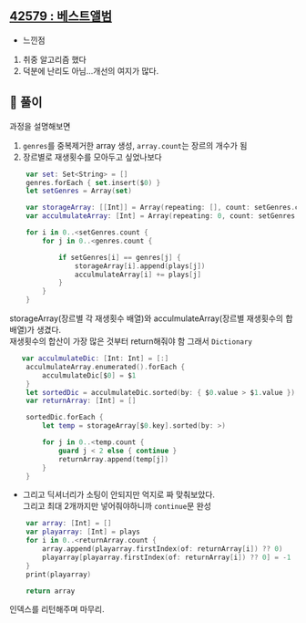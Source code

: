 ## [42579 : 베스트앨범](https://programmers.co.kr/learn/courses/30/lessons/42579)

- 느낀점

1. 취중 알고리즘 했다 </br>
2. 덕분에 난리도 아님...개선의 여지가 많다.

## 📌 풀이

과정을 설명해보면

1. `genres`를 중복제거한 array 생성, `array.count`는 장르의 개수가 됨
2. 장르별로 재생횟수를 모아두고 싶었나보다

```swift
    var set: Set<String> = []
    genres.forEach { set.insert($0) }
    let setGenres = Array(set)

    var storageArray: [[Int]] = Array(repeating: [], count: setGenres.count)
    var acculmulateArray: [Int] = Array(repeating: 0, count: setGenres.count)

    for i in 0..<setGenres.count {
        for j in 0..<genres.count {

            if setGenres[i] == genres[j] {
                storageArray[i].append(plays[j])
                acculmulateArray[i] += plays[j]
            }
        }
    }

```

storageArray(장르별 각 재생횟수 배열)와 acculmulateArray(장르별 재생횟수의 합 배열)가 생겼다. </br>
재생횟수의 합산이 가장 많은 것부터 return해줘야 함 그래서 `Dictionary`

```swift
   var acculmulateDic: [Int: Int] = [:]
    acculmulateArray.enumerated().forEach {
        acculmulateDic[$0] = $1
    }
    let sortedDic = acculmulateDic.sorted(by: { $0.value > $1.value })
    var returnArray: [Int] = []

    sortedDic.forEach {
        let temp = storageArray[$0.key].sorted(by: >)

        for j in 0..<temp.count {
            guard j < 2 else { continue }
            returnArray.append(temp[j])
        }
    }
```

- 그리고 딕셔너리가 소팅이 안되지만 억지로 짜 맞춰보았다. </br>
  그리고 최대 2개까지만 넣어줘야하니까 `continue`문 완성

```swift
    var array: [Int] = []
    var playarray: [Int] = plays
    for i in 0..<returnArray.count {
        array.append(playarray.firstIndex(of: returnArray[i]) ?? 0)
        playarray[playarray.firstIndex(of: returnArray[i]) ?? 0] = -1
    }
    print(playarray)

    return array
```

인덱스를 리턴해주며 마무리.
